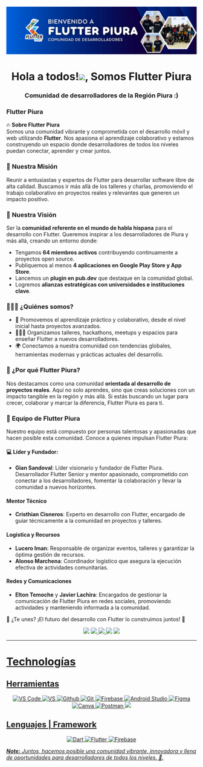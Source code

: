 ![GitHub Header](images/banner.png)

<h1 align="center">Hola a todos!<img src="https://emoji.gg/assets/emoji/wavegif_1860.gif" width="30px">, Somos Flutter Piura</h1>
<h3 align="center">Comunidad de desarrolladores de la Región Piura :) </h3>

### Flutter Piura  

🔥 **Sobre Flutter Piura**  
Somos una comunidad vibrante y comprometida con el desarrollo móvil y web utilizando **Flutter**. Nos apasiona el aprendizaje colaborativo y estamos construyendo un espacio donde desarrolladores de todos los niveles puedan conectar, aprender y crear juntos.  

### 🌟 **Nuestra Misión**  
Reunir a entusiastas y expertos de Flutter para desarrollar software libre de alta calidad. Buscamos ir más allá de los talleres y charlas, promoviendo el trabajo colaborativo en proyectos reales y relevantes que generen un impacto positivo.  

### 🚀 **Nuestra Visión**  
Ser la **comunidad referente en el mundo de habla hispana** para el desarrollo con Flutter. Queremos inspirar a los desarrolladores de Piura y más allá, creando un entorno donde:  
- Tengamos **64 miembros activos** contribuyendo continuamente a proyectos open source.  
- Publiquemos al menos **4 aplicaciones en Google Play Store y App Store**.  
- Lancemos un **plugin en pub.dev** que destaque en la comunidad global.  
- Logremos **alianzas estratégicas con universidades e instituciones clave**.  

### 👨🏻‍💻 **¿Quiénes somos?**  
- 🌱 Promovemos el aprendizaje práctico y colaborativo, desde el nivel inicial hasta proyectos avanzados.  
- 🧑🏻‍🏫 Organizamos talleres, hackathons, meetups y espacios para enseñar Flutter a nuevos desarrolladores.  
- 🌍 Conectamos a nuestra comunidad con tendencias globales, herramientas modernas y prácticas actuales del desarrollo.  

### 🎯 **¿Por qué Flutter Piura?**  
Nos destacamos como una comunidad **orientada al desarrollo de proyectos reales**. Aquí no solo aprendes, sino que creas soluciones con un impacto tangible en la región y más allá. Si estás buscando un lugar para crecer, colaborar y marcar la diferencia, Flutter Piura es para ti.  

### 🌟 **Equipo de Flutter Piura**  

Nuestro equipo está compuesto por personas talentosas y apasionadas que hacen posible esta comunidad. Conoce a quienes impulsan Flutter Piura: 

#### 💻 **Líder y Fundador**:
- **Gian Sandoval**:  Líder visionario y fundador de Flutter Piura. Desarrollador Flutter Senior y mentor apasionado, comprometido con conectar a los desarrolladores, fomentar la colaboración y llevar la comunidad a nuevos horizontes.

#### **Mentor Técnico**  
- **Cristhian Cisneros**: Experto en desarrollo con Flutter, encargado de guiar técnicamente a la comunidad en proyectos y talleres.  

#### **Logística y Recursos**  
- **Lucero Iman**: Responsable de organizar eventos, talleres y garantizar la óptima gestión de recursos.  
- **Alonso Marchena**: Coordinador logístico que asegura la ejecución efectiva de actividades comunitarias.  

#### **Redes y Comunicaciones**  
- **Elton Temoche** y **Javier Lachira**: Encargados de gestionar la comunicación de Flutter Piura en redes sociales, promoviendo actividades y manteniendo informada a la comunidad.  
  

💬 ¿Te unes? ¡El futuro del desarrollo con Flutter lo construimos juntos! 🎉  

<!--Social Media-->  
<div align="center"> 
<a href="https://www.tiktok.com/@flutterpiura?lang=es" target="_blank"><img src="https://img.shields.io/badge/TikTok-000?style=for-the-badge&logo=tiktok&logoColor=white" ></a>
 <a href="https://www.instagram.com/flutterpiura/" target="_blank"><img src="https://img.shields.io/badge/-Instagram-%23E4405F?style=for-the-badge&logo=instagram&logoColor=white"</a> 
 <a href="https://www.linkedin.com/groups/13051956" target="_blank"><img src="https://img.shields.io/badge/LinkedIn-0077B5?style=for-the-badge&logo=linkedin&logoColor=white"</a> 
<a  href="https://mail.google.com/mail/u/0/?fs=1&tf=cm&source=mailto&to=flutterpiura@gmail.com"  target="_blank"><img  src="https://img.shields.io/badge/-Email-D02929?style=for-the-badge&logo=gmail&logoColor=white"></a>
<a href="https://www.facebook.com/share/1XmhgrQA3p/" target="_blank"><img src="https://img.shields.io/badge/Facebook-0077B5?style=for-the-badge&logo=Facebook&logoColor=white"</a> 
 </div>


<hr>
<h1 align="left">Technologías</h1>
<h2 align="left">Herramientas</h2>
<p align="center">
  <img src="https://img.shields.io/badge/Visual%20Studio%20Code-0078d7.svg?style=for-the-badge&logo=visual-studio-code&logoColor=white)" alt="VS Code">
  <img src="https://img.shields.io/badge/Visual%20Studio-5C2D91.svg?style=for-the-badge&logo=visual-studio&logoColor=white" alt="VS">
  <img src="https://img.shields.io/badge/github-%23121011.svg?style=for-the-badge&logo=github&logoColor=white" alt="Github">
  <img src="https://img.shields.io/badge/git-%23F05033.svg?style=for-the-badge&logo=git&logoColor=white" alt="Git">
  <img src="https://img.shields.io/badge/Firebase-DD2C00?style=for-the-badge&logo=Firebase&logoColor=white" alt="Firebase">
  <img src="https://img.shields.io/badge/Android%20Studio-3DDC84.svg?style=for-the-badge&logo=android-studio&logoColor=white" alt="Android Studio">
  <img src="https://img.shields.io/badge/figma-%23F24E1E.svg?style=for-the-badge&logo=figma&logoColor=white" alt="Figma">
  <img src="https://img.shields.io/badge/Canva-%2300C4CC.svg?style=for-the-badge&logo=Canva&logoColor=white" alt="Canva">
  <img src="https://img.shields.io/badge/Postman-FF6C37?style=for-the-badge&logo=postman&logoColor=white" alt="Postman">
  <img src="https://img.shields.io/badge/GoogleCloud-%234285F4.svg?style=for-the-badge&logo=google-cloud&logoColor=white">

</p>
<h2 align="left">Lenguajes | Framework </h2>


<p align="center">
 

  <img src="https://img.shields.io/badge/Dart-0175C2?style=for-the-badge&logo=dart&logoColor=white" alt="Dart">
  <img src="https://img.shields.io/badge/Flutter-%2302569B.svg?style=for-the-badge&logo=Flutter&logoColor=white" alt="Flutter">
  <img src="https://img.shields.io/badge/firebase-FFCA28?style=for-the-badge&logo=firebase&logoColor=white" alt="Firebase">
</p>


<i><b>Note:</b> Juntos, hacemos posible una comunidad vibrante, innovadora y llena de oportunidades para desarrolladores de todos los niveles. 🚀.</i>






